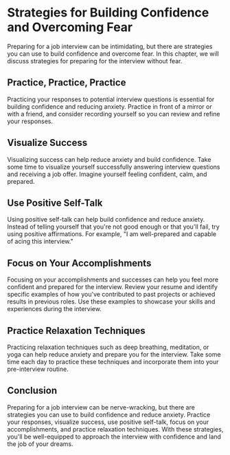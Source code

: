 Strategies for Building Confidence and Overcoming Fear
===========================================================================================================

Preparing for a job interview can be intimidating, but there are strategies you can use to build confidence and overcome fear. In this chapter, we will discuss strategies for preparing for the interview without fear.

Practice, Practice, Practice
----------------------------

Practicing your responses to potential interview questions is essential for building confidence and reducing anxiety. Practice in front of a mirror or with a friend, and consider recording yourself so you can review and refine your responses.

Visualize Success
-----------------

Visualizing success can help reduce anxiety and build confidence. Take some time to visualize yourself successfully answering interview questions and receiving a job offer. Imagine yourself feeling confident, calm, and prepared.

Use Positive Self-Talk
----------------------

Using positive self-talk can help build confidence and reduce anxiety. Instead of telling yourself that you're not good enough or that you'll fail, try using positive affirmations. For example, "I am well-prepared and capable of acing this interview."

Focus on Your Accomplishments
-----------------------------

Focusing on your accomplishments and successes can help you feel more confident and prepared for the interview. Review your resume and identify specific examples of how you've contributed to past projects or achieved results in previous roles. Use these examples to showcase your skills and experiences during the interview.

Practice Relaxation Techniques
------------------------------

Practicing relaxation techniques such as deep breathing, meditation, or yoga can help reduce anxiety and prepare you for the interview. Take some time each day to practice these techniques and incorporate them into your pre-interview routine.

Conclusion
----------

Preparing for a job interview can be nerve-wracking, but there are strategies you can use to build confidence and reduce anxiety. Practice your responses, visualize success, use positive self-talk, focus on your accomplishments, and practice relaxation techniques. With these strategies, you'll be well-equipped to approach the interview with confidence and land the job of your dreams.
